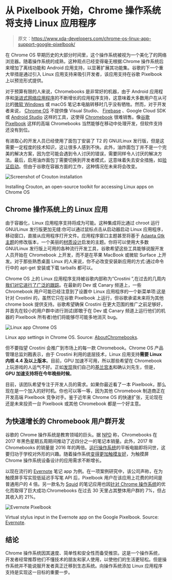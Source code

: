 # 从 Pixelbook 开始，Chrome 操作系统将支持 Linux 应用程序

> 原文：<https://www.xda-developers.com/chrome-os-linux-app-support-google-pixelbook/>

在 Chrome OS 早期历史的大部分时间里，这个操作系统被视为一个美化了的网络浏览器。随着操作系统的成熟，这种观点已经变得毫无根据:Chrome 操作系统后来增加了离线功能和 Android 应用支持，以显著扩展其功能集。谷歌的下一个重大举措是通过引入 Linux 应用支持来吸引开发者，该应用支持在谷歌 Pixelbook 上以预览形式提供。

对于预算有限的人来说，Chromebooks 是非常好的机器，由于 Android 应用程序和[渐进式网络应用程序](https://www.xda-developers.com/tag/progressive-web-apps/)的不断增长的应用程序支持，这意味着大多数用户在从可比的[微软 Windows](https://www.xda-developers.com/tag/windows/) 或 macOS 笔记本电脑转移时几乎没有牺牲。然而，对于开发者来说， [Chrome OS](http://xda-developers.com/tag/chromebooks) 不提供像 Visual Studio、 [Firebase](https://www.xda-developers.com/tag/firebase/) 、Google Cloud SDK 或 [Android Studio](https://www.xda-developers.com/tag/android-studio/) 这样的工具，这使得 [Chromebook](https://www.xda-developers.com/tag/chromebook/) 很难销售。像[谷歌 Pixelbook](https://www.xda-developers.com/high-end-google-pixelbook-launch/) 这样的高端 Chromebooks 当然能够在移动中处理开发，但软件支持还没有到位。

有进取心的开发人员已经使用了面包丁安装了 T2 的 GNU/Linux 发行版，但是这需要一定程度的技术知识，这让很多人感到不快。此外，油炸面包丁并不是一个完美的解决方案，因为您可能会遇到令人讨厌的错误，需要同样令人讨厌的解决方法。最后，启用油炸面包丁需要切换到开发者模式，这意味着失去安全措施，如[验证启动](https://www.chromium.org/chromium-os/chromiumos-design-docs/verified-boot)。但由于谷歌在容器方面的工作，这种情况在未来将会改变。

 <picture>![Screenshot of Crouton installation](img/78edd3558c80e4432cc0c41a08a11376.png)</picture> 

Installing Crouton, an open-source toolkit for accessing Linux apps on Chrome OS 

## Chrome 操作系统上的 Linux 应用

由于容器化，Linux 应用程序支持将成为可能。这种集成将比通过 chroot 运行 GNU/Linux 发行版更加无缝:你可以通过鼠标点击从启动器启动 Linux 应用程序，移动窗口，直接从应用程序打开文件。应用程序窗口主题甚至将基于 [Adapta Gtk 主题](https://www.xda-developers.com/chrome-os-native-linux-apps-material-design-theme/)的修改版本，一个美丽的[材质设计](https://www.xda-developers.com/tag/material-design/)启发的主题。你将可以使用大多数 GNU/Linux 发行版上可用的各种流行开发工具，谷歌希望这些工具能够说服开发人员开始在 Chromebook 上开发，而不是在苹果 MacBook 或微软 Surface 上开发。对于那些熟悉桌面 Linux 的人来说，你不必改变安装新应用的方式:通过命令行中的 apt-get 安装或下载 tarballs 都可以。

Chrome OS 上的 Linux 应用程序支持被谷歌内部称为“Crostini ”,在过去的几周内[我们对它进行了广泛的跟踪](https://www.xda-developers.com/linux-apps-chrome-os-overview-crostini/)。在最新的 Dev 或 Canary 频道上，一些 Chromebook 用户可能已经注意到了设置中 Linux 应用程序的一个新菜单项:这是针对 Crostini 的，虽然它只在谷歌 Pixelbook 上运行，但谷歌承诺未来将为其他 chrome book 提供支持。谷歌希望确保 Crostini 在更大范围的推广之前足够好，并首先在较小的用户群中进行测试(即敢于在 Dev 或 Canary 频道上运行他们的机器的 Pixelbook 所有者)他们将能够尽可能多地消灭 bug。

 <picture>![Linux app Chrome OS](img/2723172d6e84544ac1cf5cd62e7a5e57.png)</picture> 

Linux app settings in Chrome OS. Source: [AboutChromebooks](https://www.aboutchromebooks.com/news/linux-apps-project-crostini-option-appears-in-chrome-os-settings-on-dev-channel/).

但不要指望 Crostini 会推广到市场上的每一款 Chromebook。Chrome OS 产品管理总监刘戡表示，由于 Crostini 利用的底层技术，Linux 应用支持**需要 Linux 内核 4.4 及以上版本**。目前，GPU 加速不可用，所以那些希望在 Chromebook 上玩游戏的人运气不好。正如[发现](https://www.reddit.com/r/chromeos/comments/8g6vxp/gpu_acceleration_coming_to_linux_apps_on_chrome/)我们自己的[基兰宫本](https://www.xda-developers.com/author/kieranmiyamoto/)和确认刘先生，但是， **GPU 加速支持将在今年晚些时候**。

目前，该团队希望专注于开发人员的需求。如果你最近看了一本 Pixelbook，那么现在是一个加入的好时机。你也可以等一等，因为其他 Chromebook 制造商正在开发高端 Pixelbook 竞争对手。鉴于近年来 Chrome OS 的快速扩张，无论现在还是未来投资一台 Pixelbook 或其他 Chromebook 都是一个好主意。

## 为快速增长的 Chromebook 用户群开发

谷歌的 Chrome 操作系统是教育领域的巨头。据 [NPD](https://www.npd.com/wps/portal/npd/us/home/) 称，Chromebooks 在 2017 年黑色星期五周期间推动了近四分之一的笔记本销量。此外，2017 年 Chromebooks 的销量是 2016 年的两倍。[运行操作系统](https://www.xda-developers.com/acer-chromebook-tab-chrome-os-tablet/)的平板电脑即将问世，这要归功于学校对外形的兴趣。随着操作系统[变得更加触摸友好](https://www.xda-developers.com/google-chrome-material-design-2-android-p/)，为触摸屏 Chrome 操作系统设备设计的应用需求不断增长。

以现在流行的 [Evernote](https://evernote.com/) 笔记 app 为例。在一项案例研究中，该公司声称，在为触摸屏手写实现低延迟手写笔 API 后，Pixelbook 用户在该应用上花费的时间是普通用户的 4 倍。另一款名为 [Squid](https://play.google.com/store/apps/details?id=com.steadfastinnovation.android.projectpapyrus&hl=en) 的笔记应用也因[针对 Chrome 操作系统](https://www.youtube.com/watch?v=Oc66T_e7xwU)的优化而取得了巨大成功:Chromebooks 在过去 30 天里占其整体用户群的 7%，但占其收入的 21%。

 <picture>![Evernote Pixelbook](img/342e355370ba2d45f6c5c12b65f293e8.png)</picture> 

Virtual stylus input in the Evernote app on the Google Pixelbook. Source: [Evernote](https://blog.evernote.com/blog/2017/10/31/whats-new-evernote-pixelbook/).

## 结论

Chrome 操作系统因其速度、简单性和安全性而备受推崇。这是一个操作系统，开发者经常推荐他们不懂技术的朋友和家人使用，以使他们的生活更轻松。但是操作系统并不能说服开发者真正迁移到生态系统。向操作系统添加 Linux 应用程序支持是实现这一目标的重要一步。
